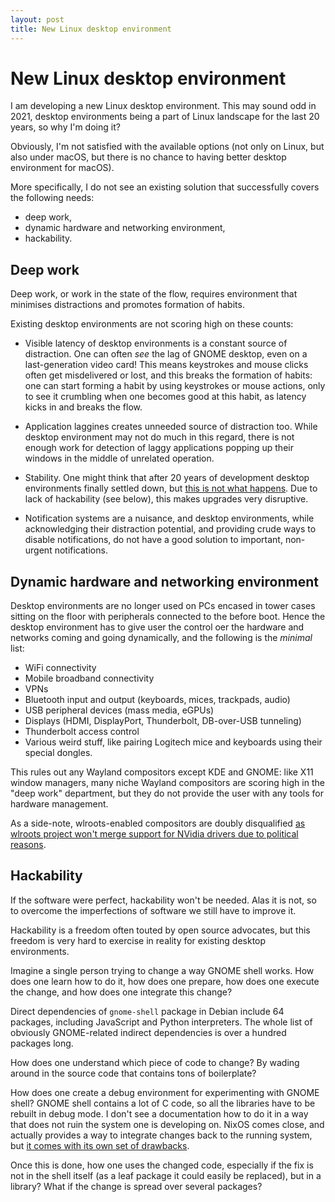```yaml
---
layout: post
title: New Linux desktop environment
---
```

# New Linux desktop environment

I am developing a new Linux desktop environment. This may sound odd in
2021, desktop environments being a part of Linux landscape for the last
20 years, so why I'm doing it?

Obviously, I'm not satisfied with the available options (not only on Linux,
but also under macOS, but there is no chance to having better desktop environment
for macOS).

More specifically, I do not see an existing solution that successfully
covers the following needs:
- deep work,
- dynamic hardware and networking environment,
- hackability.

## Deep work

Deep work, or work in the state of the flow, requires environment that minimises
distractions and promotes formation of habits.

Existing desktop environments are not scoring high on these counts:

* Visible latency of desktop environments is a constant source of distraction.
  One can often _see_ the lag of GNOME desktop, even on a last-generation video
  card! This means keystrokes and mouse clicks often get misdelivered or lost,
  and this breaks the formation of habits: one can start forming a habit by
  using keystrokes or mouse actions, only to see it crumbling when one becomes
  good at this habit, as latency kicks in and breaks the flow.

* Application laggines creates unneeded source of distraction too. While desktop
  environment may not do much in this regard, there is not enough work for
  detection of laggy applications popping up their windows in the middle of
  unrelated operation.

* Stability. One might think that after 20 years of development desktop environments
  finally settled down, but [this is not what happens](https://gitlab.gnome.org/GNOME/gnome-shell/-/commit/7298ee23e91b756c7009b4d7687dfd8673856f8b).
  Due to lack of hackability (see below), this makes upgrades very disruptive.

* Notification systems are a nuisance, and desktop environments, while
  acknowledging their distraction potential, and providing crude ways to disable
  notifications, do not have a good solution to important, non-urgent
  notifications.

## Dynamic hardware and networking environment

Desktop environments are no longer used on PCs encased in tower cases sitting
on the floor with peripherals connected to the before boot. Hence the desktop
environment has to give user the control oer the hardware and networks coming
and going dynamically, and the following is the _minimal_ list:

- WiFi connectivity
- Mobile broadband connectivity
- VPNs
- Bluetooth input and output (keyboards, mices, trackpads, audio)
- USB peripheral devices (mass media, eGPUs)
- Displays (HDMI, DisplayPort, Thunderbolt, DB-over-USB tunneling)
- Thunderbolt access control
- Various weird stuff, like pairing Logitech mice and keyboards using
  their special dongles.

This rules out any Wayland compositors except KDE and GNOME: like X11 window
managers, many niche Wayland compositors are scoring high in the "deep work"
department, but they do not provide the user with any tools for hardware
management.

As a side-note, wlroots-enabled compositors are doubly disqualified
[as wlroots project won't merge support for NVidia drivers due to political reasons](https://github.com/danvd/wlroots-eglstreams).

## Hackability

If the software were perfect, hackability won't be needed. Alas it is not, so
to overcome the imperfections of software we still have to improve it.

Hackability is a freedom often touted by open source advocates, but this
freedom is very hard to exercise in reality for existing desktop
environments.

Imagine a single person trying to change a way GNOME shell works. How does one
learn how to do it, how does one prepare, how does one execute the change, and
how does one integrate this change?

Direct dependencies of `gnome-shell` package in Debian include 64 packages,
including JavaScript and Python interpreters. The whole list of obviously
GNOME-related indirect dependencies is over a hundred packages long.

How does one understand which piece of code to change? By wading around in the
source code that contains tons of boilerplate?

How does one create a debug environment for experimenting with GNOME shell?
GNOME shell contains a lot of C code, so all the libraries have to be rebuilt in
debug mode. I don't see a documentation how to do it in a way that does not
ruin the system one is developing on. NixOS comes close, and actually provides
a way to integrate changes back to the running system, but
[it comes with its own set of drawbacks](/2021/10/18/linux-is-not-os).

Once this is done, how one uses the changed code, especially if the fix is not
in the shell itself (as a leaf package it could easily be replaced), but in a
library? What if the change is spread over several packages?

